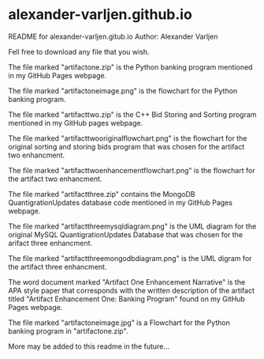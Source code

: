 # alexander-varljen.github.io

README for alexander-varljen.gitub.io
Author: Alexander Varljen

Fell free to download any file that you wish.

The file marked "artifactone.zip" is the Python banking program mentioned in my GitHub Pages webpage. 

The file marked "artifactoneimage.png" is the flowchart for the Python banking program.

The file marked "artifacttwo.zip" is the C++ Bid Storing and Sorting program mentioned in my GitHub
pages webpage.

The file marked "artifacttwooriginalflowchart.png" is the flowchart for the original sorting and storing 
bids program that was chosen for the artifact two enhancment.

The file marked "artifacttwoenhancementflowchart.png" is the flowchart for the artifact two enhancment.

The file marked "artifactthree.zip" contains the MongoDB QuantigrationUpdates database code mentioned in
my GitHub Pages webpage.

The file marked "artifactthreemysqldiagram.png" is the UML diagram for the original MySQL QuantigrationUpdates
Database that was chosen for the arifact three enhancment.

The file marked "artifactthreemongodbdiagram.png" is the UML digram for the artifact three enhancment. 

The word document marked "Artifact One Enhancement Narrative" is the APA style paper that corresponds
with the written description of the artifact titled "Artifact Enhancement One: Banking Program" found
on my GitHub Pages webpage.

The file marked "artifactoneimage.jpg" is a Flowchart for the Python banking program in 
"artifactone.zip".

More may be added to this readme in the future...

